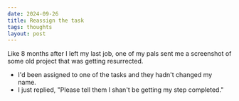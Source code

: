 ```yaml
---
date: 2024-09-26
title: Reassign the task
tags: thoughts
layout: post
---
```


Like 8 months after I left my last job, one of my pals sent me a screenshot of some old project that was getting resurrected.
- I'd been assigned to one of the tasks and they hadn't changed my name.
- I just replied, "Please tell them I shan't be getting my step completed."